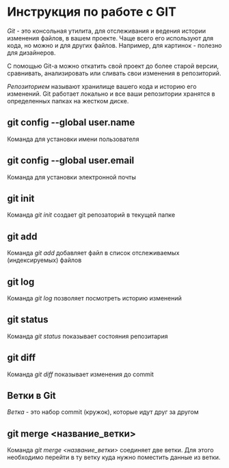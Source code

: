 # Инструкция по работе с GIT

*Git* - это консольная утилита, для отслеживания и ведения истории изменения файлов, в вашем проекте. Чаще всего его используют для кода, но можно и для других файлов. Например, для картинок - полезно для дизайнеров.

С помощью Git-a можно откатить свой проект до более старой версии, сравнивать, анализировать или сливать свои изменения в репозиторий.

*Репозиторием* называют хранилище вашего кода и историю его изменений. Git работает локально и все ваши репозитории хранятся в определенных папках на жестком диске.

## git config --global user.name

Команда для установки имени пользователя 

## git config --global user.email

Команда для установки электронной почты

## git init

Команда *git init*  создает git репозаторий в текущей папке

## git add

Команда *git add* добавляет файл в список отслеживаемых (индексируемых) файлов

## git log 

Команда *git log* позволяет посмотреть историю изменений


## git status 

Команда *git status* показывает состояния репозитария

## git diff 

Команда *git diff* показывает изменения до commit

## Ветки в Git

*Ветка* - это набор commit (кружок), которые идут друг за другом

## git merge <название_ветки>

Команда *git merge <название_ветки>* соединяет две ветки. Для этого необходимо перейти в ту ветку куда нужно поместить данные из ветки.
